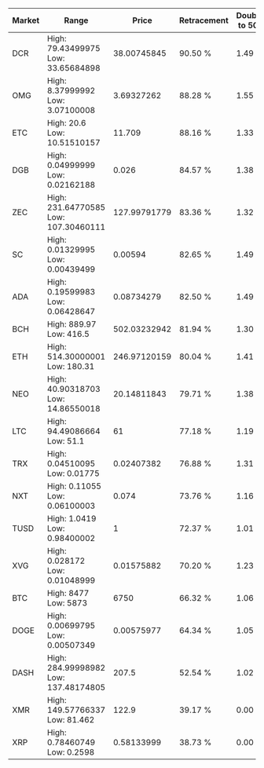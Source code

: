 | Market | Range | Price| Retracement | Doubles to 50% |
| --- | --- | --- | --- | --- |
| DCR | High: 79.43499975<br />Low: 33.65684898 | 38.00745845 | 90.50 % | 1.49 |
| OMG | High: 8.37999992<br />Low: 3.07100008 | 3.69327262 | 88.28 % | 1.55 |
| ETC | High: 20.6<br />Low: 10.51510157 | 11.709 | 88.16 % | 1.33 |
| DGB | High: 0.04999999<br />Low: 0.02162188 | 0.026 | 84.57 % | 1.38 |
| ZEC | High: 231.64770585<br />Low: 107.30460111 | 127.99791779 | 83.36 % | 1.32 |
| SC | High: 0.01329995<br />Low: 0.00439499 | 0.00594 | 82.65 % | 1.49 |
| ADA | High: 0.19599983<br />Low: 0.06428647 | 0.08734279 | 82.50 % | 1.49 |
| BCH | High: 889.97<br />Low: 416.5 | 502.03232942 | 81.94 % | 1.30 |
| ETH | High: 514.30000001<br />Low: 180.31 | 246.97120159 | 80.04 % | 1.41 |
| NEO | High: 40.90318703<br />Low: 14.86550018 | 20.14811843 | 79.71 % | 1.38 |
| LTC | High: 94.49086664<br />Low: 51.1 | 61 | 77.18 % | 1.19 |
| TRX | High: 0.04510095<br />Low: 0.01775 | 0.02407382 | 76.88 % | 1.31 |
| NXT | High: 0.11055<br />Low: 0.06100003 | 0.074 | 73.76 % | 1.16 |
| TUSD | High: 1.0419<br />Low: 0.98400002 | 1 | 72.37 % | 1.01 |
| XVG | High: 0.028172<br />Low: 0.01048999 | 0.01575882 | 70.20 % | 1.23 |
| BTC | High: 8477<br />Low: 5873 | 6750 | 66.32 % | 1.06 |
| DOGE | High: 0.00699795<br />Low: 0.00507349 | 0.00575977 | 64.34 % | 1.05 |
| DASH | High: 284.99998982<br />Low: 137.48174805 | 207.5 | 52.54 % | 1.02 |
| XMR | High: 149.57766337<br />Low: 81.462 | 122.9 | 39.17 % | 0.00 |
| XRP | High: 0.78460749<br />Low: 0.2598 | 0.58133999 | 38.73 % | 0.00 |
